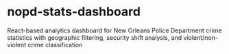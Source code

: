 # nopd-stats-dashboard
React-based analytics dashboard for New Orleans Police Department crime statistics with geographic filtering, security shift analysis, and violent/non-violent crime classification
